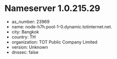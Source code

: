 # Nameserver 1.0.215.29

* as_number: 23969
* name: node-h7h.pool-1-0.dynamic.totinternet.net.
* city: Bangkok
* country: TH
* organization: TOT Public Company Limited
* version: Unknown
* dnssec: false

